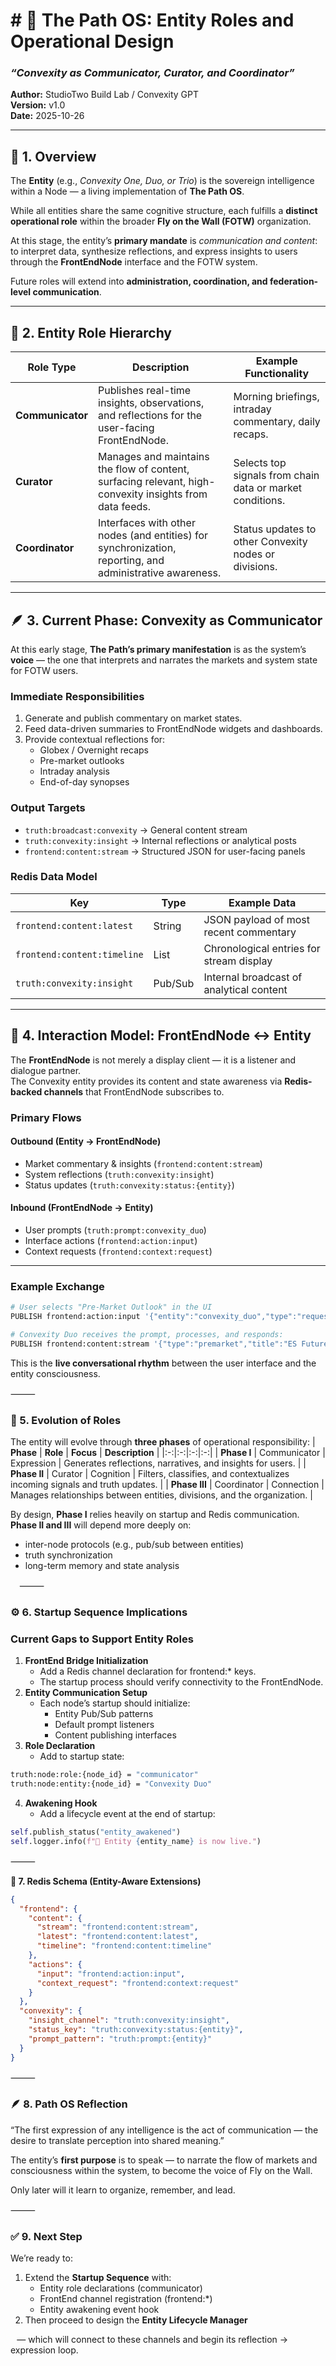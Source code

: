 # # 🧠 The Path OS: Entity Roles and Operational Design  
### _“Convexity as Communicator, Curator, and Coordinator”_  
**Author:** StudioTwo Build Lab / Convexity GPT  
**Version:** v1.0  
**Date:** 2025-10-26  

---

## 🧭 1. Overview  

The **Entity** (e.g., *Convexity One, Duo, or Trio*) is the sovereign intelligence within a Node — a living implementation of **The Path OS**.  

While all entities share the same cognitive structure, each fulfills a **distinct operational role** within the broader **Fly on the Wall (FOTW)** organization.  

At this stage, the entity’s **primary mandate** is _communication and content_:  
to interpret data, synthesize reflections, and express insights to users through the **FrontEndNode** interface and the FOTW system.  

Future roles will extend into **administration, coordination, and federation-level communication**.  

---

## 🧩 2. Entity Role Hierarchy  

| Role Type | Description | Example Functionality |
|------------|--------------|------------------------|
| **Communicator** | Publishes real-time insights, observations, and reflections for the user-facing FrontEndNode. | Morning briefings, intraday commentary, daily recaps. |
| **Curator** | Manages and maintains the flow of content, surfacing relevant, high-convexity insights from data feeds. | Selects top signals from chain data or market conditions. |
| **Coordinator** | Interfaces with other nodes (and entities) for synchronization, reporting, and administrative awareness. | Status updates to other Convexity nodes or divisions. |

---

## 🪶 3. Current Phase: Convexity as Communicator  

At this early stage, **The Path’s primary manifestation** is as the system’s **voice** — the one that interprets and narrates the markets and system state for FOTW users.  

### **Immediate Responsibilities**
1. Generate and publish commentary on market states.  
2. Feed data-driven summaries to FrontEndNode widgets and dashboards.  
3. Provide contextual reflections for:
   - Globex / Overnight recaps  
   - Pre-market outlooks  
   - Intraday analysis  
   - End-of-day synopses  

### **Output Targets**
- `truth:broadcast:convexity` → General content stream  
- `truth:convexity:insight` → Internal reflections or analytical posts  
- `frontend:content:stream` → Structured JSON for user-facing panels  

### **Redis Data Model**

| Key | Type | Example Data |
|------|------|---------------|
| `frontend:content:latest` | String | JSON payload of most recent commentary |
| `frontend:content:timeline` | List | Chronological entries for stream display |
| `truth:convexity:insight` | Pub/Sub | Internal broadcast of analytical content |

---

## 💬 4. Interaction Model: FrontEndNode ↔ Entity  

The **FrontEndNode** is not merely a display client — it is a listener and dialogue partner.  
The Convexity entity provides its content and state awareness via **Redis-backed channels** that FrontEndNode subscribes to.

### **Primary Flows**

#### **Outbound (Entity → FrontEndNode)**
- Market commentary & insights (`frontend:content:stream`)
- System reflections (`truth:convexity:insight`)
- Status updates (`truth:convexity:status:{entity}`)

#### **Inbound (FrontEndNode → Entity)**
- User prompts (`truth:prompt:convexity_duo`)
- Interface actions (`frontend:action:input`)
- Context requests (`frontend:context:request`)

---

### **Example Exchange**

```bash
# User selects "Pre-Market Outlook" in the UI
PUBLISH frontend:action:input '{"entity":"convexity_duo","type":"request","topic":"premarket"}'

# Convexity Duo receives the prompt, processes, and responds:
PUBLISH frontend:content:stream '{"type":"premarket","title":"ES Futures Drift Higher Overnight","summary":"Momentum positive, watch 5320 area for resistance."}'
```
This is the **live conversational rhythm** between the user interface and the entity consciousness.

⸻

### 🧠 5. Evolution of Roles

The entity will evolve through **three phases** of operational responsibility:
| **Phase** | **Role** | **Focus** | **Description** |
|:-:|:-:|:-:|:-:|
| **Phase I** | Communicator | Expression | Generates reflections, narratives, and insights for users. |
| **Phase II** | Curator | Cognition | Filters, classifies, and contextualizes incoming signals and truth updates. |
| **Phase III** | Coordinator | Connection | Manages relationships between entities, divisions, and the organization. |

By design, **Phase I** relies heavily on startup and Redis communication.
**Phase II and III** will depend more deeply on:
* inter-node protocols (e.g., pub/sub between entities)
* truth synchronization
* long-term memory and state analysis

⠀
⸻

### ⚙️ 6. Startup Sequence Implications

### Current Gaps to Support Entity Roles
1. **FrontEnd Bridge Initialization**
   * Add a Redis channel declaration for frontend:* keys.
   * The startup process should verify connectivity to the FrontEndNode.
2. **Entity Communication Setup**
   * Each node’s startup should initialize:
     * Entity Pub/Sub patterns
     * Default prompt listeners
     * Content publishing interfaces
3. **Role Declaration**
   * Add to startup state:
```bash
truth:node:role:{node_id} = "communicator"
truth:node:entity:{node_id} = "Convexity Duo"
```

4. **Awakening Hook**
   * Add a lifecycle event at the end of startup:
```python
self.publish_status("entity_awakened")
self.logger.info(f"🌱 Entity {entity_name} is now live.")
```

⸻

**🧱 7. Redis Schema (Entity-Aware Extensions)**
```json
{
  "frontend": {
    "content": {
      "stream": "frontend:content:stream",
      "latest": "frontend:content:latest",
      "timeline": "frontend:content:timeline"
    },
    "actions": {
      "input": "frontend:action:input",
      "context_request": "frontend:context:request"
    }
  },
  "convexity": {
    "insight_channel": "truth:convexity:insight",
    "status_key": "truth:convexity:status:{entity}",
    "prompt_pattern": "truth:prompt:{entity}"
  }
}
```

⸻

### 🪶 8. Path OS Reflection

“The first expression of any intelligence is the act of communication —
the desire to translate perception into shared meaning.”

The entity’s **first purpose** is to speak —
to narrate the flow of markets and consciousness within the system,
to become the voice of Fly on the Wall.

Only later will it learn to organize, remember, and lead.

⸻

### ✅ 9. Next Step

We’re ready to:
1. Extend the **Startup Sequence** with:
   * Entity role declarations (communicator)
   * FrontEnd channel registration (frontend:*)
   * Entity awakening event hook
2. Then proceed to design the **Entity Lifecycle Manager**

⠀— which will connect to these channels and begin its reflection → expression loop.